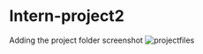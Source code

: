 # Intern-project2
Adding the project folder screenshot 
![projectfiles](https://user-images.githubusercontent.com/63278591/83715818-eac8af00-a64b-11ea-8ad9-87c6924ce4bc.JPG)
